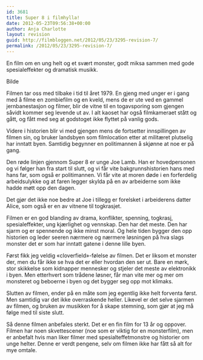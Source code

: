 ```yaml
---
id: 3681
title: Super 8 i filmhylla!
date: 2012-05-23T09:56:38+00:00
author: Anja Charlotte
layout: revision
guid: http://filmbloggen.net/2012/05/23/3295-revision-7/
permalink: /2012/05/23/3295-revision-7/
---
```

En film om en ung helt og et svært monster, godt miksa sammen med gode spesialeffekter og dramatisk musikk.

Bilde

Filmen tar oss med tilbake i tid til året 1979. En gjeng med unger er i gang med å filme en zombiefilm og en kveld, mens de er ute ved en gammel jernbanestasjon og filmer, blir de vitne til en togavsporing som gjengen såvidt kommer seg levende ut av. I alt kaoset har også filmkameraet stått og gått, og fått med seg at godstoget ikke flyttet på vanlig gods.

Videre i historien blir vi med gjengen mens de fortsetter innspillingen av filmen sin, og bruker landsbyen som filmlocation etter at militæret plutselig har inntatt byen. Samtidig begynner en politimannen å skjønne at noe er på gang.

Den røde linjen gjennom Super 8 er unge Joe Lamb. Han er hovedpersonen og vi følger han fra start til slutt, og vi får vite bakgrunnshistorien hans med hans far, som også er politimannen. Vi får vite at moren døde i en forferdelig arbeidsulykke og at faren legger skylda på en av arbeiderne som ikke hadde møtt opp den dagen.

Det gjør det ikke noe bedre at Joe i tillegg er forelsket i arbeiderens datter Alice, som også er en av vitnene til togkrasjet.

Filmen er en god blanding av drama, konflikter, spenning, togkrasj, spesialeffekter, ung kjærlighet og vennskap. Den har det meste. Den har sjarm og er spennende og ikke minst moral. Og hele tiden bygger den opp historien og leder seeren nærmere og nærmere løsningen på hva slags monster det er som har inntatt gatene i denne lille byen.

Først fikk jeg veldig &laquo;cloverfield&raquo;-følelse av filmen. Det er liksom et monster der, men du får ikke se hva det er eller hvordan den ser ut. Bare en mørk, stor skikkelse som kidnapper mennesker og stjeler det meste av elektronikk i byen. Men etterhvert som trådene løsner, får man vite mer og mer om monsteret og beboerne i byen og det bygger seg opp mot klimaks.

Slutten av filmen, ender på en måte som jeg egentlig ikke helt forventa først. Men samtidig var det ikke overraskende heller. Likevel er det selve sjarmen av filmen, og bruken av musikken for å skape stemning, som gjør at jeg må følge med til siste slutt.

Så denne filmen anbefales sterkt. Det er en fin film for 13 år og oppover. Filmen har noen skvettescener (noe som er viktig for en monsterfilm), men er anbefalt hvis man liker filmer med spesialteffetmonstre og historier om unge helter. Denne er verdt pengene, selv om filmen ikke har fått så alt for mye omtale.